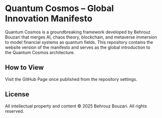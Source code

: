 
# Quantum Cosmos – Global Innovation Manifesto

Quantum Cosmos is a groundbreaking framework developed by Behrouz Bouzari that merges AI, chaos theory, blockchain, and metaverse immersion to model financial systems as quantum fields. This repository contains the website version of the manifesto and serves as the global introduction to the Quantum Cosmos architecture.

## How to View
Visit the GitHub Page once published from the repository settings.

## License
All intellectual property and content © 2025 Behrouz Bouzari. All rights reserved.
